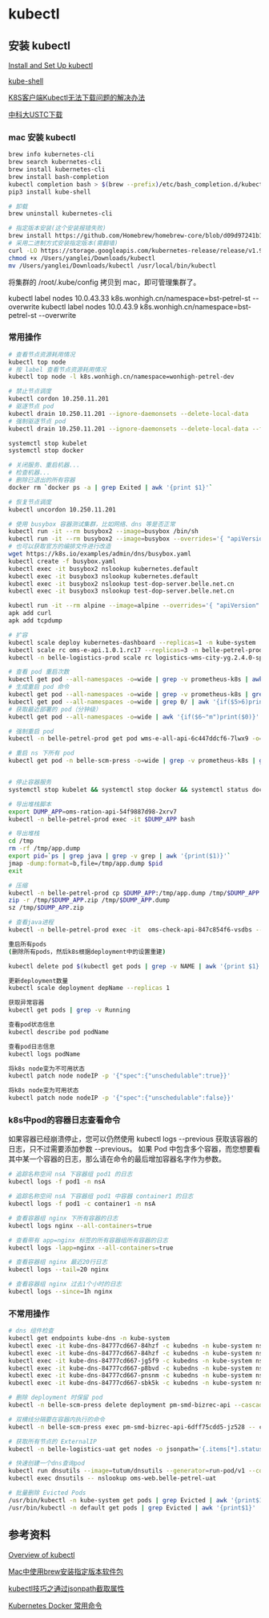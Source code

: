 # kubectl

## 安装 kubectl

[Install and Set Up kubectl](https://kubernetes.io/docs/tasks/tools/install-kubectl/)

[kube-shell](https://github.com/cloudnativelabs/kube-shell)

[K8S客户端Kubectl无法下载问题的解决办法](https://blog.csdn.net/csdn_duomaomao/article/details/78568551)

[中科大USTC下载](https://mirrors.ustc.edu.cn/kubernetes/apt/pool/)

### mac 安装 kubectl

```sh
brew info kubernetes-cli
brew search kubernetes-cli
brew install kubernetes-cli
brew install bash-completion
kubectl completion bash > $(brew --prefix)/etc/bash_completion.d/kubectl
pip3 install kube-shell

# 卸载
brew uninstall kubernetes-cli

# 指定版本安装(这个安装报错失败)
brew install https://github.com/Homebrew/homebrew-core/blob/d09d97241b17a5e02a25fc51fc56e2a5de74501c/Formula/kubernetes-cli.rb
# 采用二进制方式安装指定版本(需翻墙)
curl -LO https://storage.googleapis.com/kubernetes-release/release/v1.9.6/bin/darwin/amd64/kubectl
chmod +x /Users/yanglei/Downloads/kubectl
mv /Users/yanglei/Downloads/kubectl /usr/local/bin/kubectl
```

将集群的 /root/.kube/config 拷贝到 mac，即可管理集群了。

kubectl label nodes 10.0.43.33 k8s.wonhigh.cn/namespace=bst-petrel-st --overwrite
kubectl label nodes 10.0.43.9  k8s.wonhigh.cn/namespace=bst-petrel-st --overwrite

### 常用操作

```sh
# 查看节点资源耗用情况
kubectl top node
# 按 label 查看节点资源耗用情况
kubectl top node -l k8s.wonhigh.cn/namespace=wonhigh-petrel-dev

# 禁止节点调度
kubectl cordon 10.250.11.201
# 驱逐节点 pod
kubectl drain 10.250.11.201 --ignore-daemonsets --delete-local-data
# 强制驱逐节点 pod
kubectl drain 10.250.11.201 --ignore-daemonsets --delete-local-data --force

systemctl stop kubelet
systemctl stop docker

# 关闭服务、重启机器...
# 检查机器...
# 删除已退出的所有容器
docker rm `docker ps -a | grep Exited | awk '{print $1}'` 

# 恢复节点调度
kubectl uncordon 10.250.11.201

# 使用 busybox 容器测试集群，比如网络、dns 等是否正常
kubectl run -it --rm busybox2 --image=busybox /bin/sh
kubectl run -it --rm busybox2 --image=busybox --overrides='{ "apiVersion": "apps/v1", "kind": "Deployment", "spec": { "template": { "spec": { "nodeSelector": { "kubernetes.io/hostname": "10.0.42.176" } } } } }' /bin/sh
# 也可以获取官方的编排文件进行改造
wget https://k8s.io/examples/admin/dns/busybox.yaml
kubectl create -f busybox.yaml
kubectl exec -it busybox2 nslookup kubernetes.default
kubectl exec -it busybox3 nslookup kubernetes.default
kubectl exec -it busybox2 nslookup test-dop-server.belle.net.cn
kubectl exec -it busybox3 nslookup test-dop-server.belle.net.cn

kubectl run -it --rm alpine --image=alpine --overrides='{ "apiVersion": "apps/v1", "kind": "Deployment", "spec": { "template": { "spec": { "nodeSelector": { "kubernetes.io/hostname": "10.0.42.176" } } } } }' /bin/sh
apk add curl
apk add tcpdump

# 扩容
kubectl scale deploy kubernetes-dashboard --replicas=1 -n kube-system
kubectl scale rc oms-e-api.1.0.1.rc17 --replicas=3 -n belle-petrel-prod
kubectl -n belle-logistics-prod scale rc logistics-wms-city-yg.2.4.0-sp1.rc1 --replicas=5

# 查看 pod 重启次数
kubectl get pod --all-namespaces -o=wide | grep -v prometheus-k8s | awk '{if($5>0)print($0)}'
# 生成重启 pod 命令
kubectl get pod --all-namespaces -o=wide | grep -v prometheus-k8s | grep -v NAMESPACE | awk '{if($5>0)print("kubectl -n "$1" delete pod "$2)}'
kubectl get pod --all-namespaces -o=wide | grep 0/ | awk '{if($5>6)print("kubectl -n "$1" delete pod "$2)}'
# 获取最近部署的 pod（分钟级）
kubectl get pod --all-namespaces -o=wide | awk '{if($6~"m")print($0)}'

# 强制重启 pod
kubectl -n belle-petrel-prod get pod wms-e-all-api-6c447ddcf6-7lwx9 -o=yaml | kubectl replace --force -f -

# 重启 ns 下所有 pod
kubectl get pod -n belle-scm-press -o=wide | grep -v prometheus-k8s | grep -v NAMESPACE | awk '{if(1>0)print("kubectl -n belle-scm-press delete pod "$1)}'


# 停止容器服务
systemctl stop kubelet && systemctl stop docker && systemctl status docker

# 导出堆栈脚本
export DUMP_APP=oms-ration-api-54f9887d98-2xrv7
kubectl -n belle-petrel-prod exec -it $DUMP_APP bash

# 导出堆栈
cd /tmp
rm -rf /tmp/app.dump
export pid=`ps | grep java | grep -v grep | awk '{print($1)}'`
jmap -dump:format=b,file=/tmp/app.dump $pid
exit

# 压缩
kubectl -n belle-petrel-prod cp $DUMP_APP:/tmp/app.dump /tmp/$DUMP_APP.dump
zip -r /tmp/$DUMP_APP.zip /tmp/$DUMP_APP.dump
sz /tmp/$DUMP_APP.zip

# 查看java进程
kubectl -n belle-petrel-prod exec -it  oms-check-api-847c854f6-vsdbs -- ps -ef  | grep java | awk '{print $1}'
```

```sh
重启所有pods
(删除所有pods，然后k8s根据deployment中的设置重建)

kubectl delete pod $(kubectl get pods | grep -v NAME | awk '{print $1}')

更新deployment数量
kubectl scale deployment depName --replicas 1

获取异常容器
kubectl get pods | grep -v Running

查看pod状态信息
kubectl describe pod podName

查看pod日志信息
kubectl logs podName

将k8s node变为不可用状态
kubectl patch node nodeIP -p '{"spec":{"unschedulable":true}}'

将k8s node变为可用状态
kubectl patch node nodeIP -p '{"spec":{"unschedulable":false}}'
```

### k8s中pod的容器日志查看命令

如果容器已经崩溃停止，您可以仍然使用 kubectl logs --previous 获取该容器的日志，只不过需要添加参数 --previous。 如果 Pod 中包含多个容器，而您想要看其中某一个容器的日志，那么请在命令的最后增加容器名字作为参数。

```sh
# 追踪名称空间 nsA 下容器组 pod1 的日志
kubectl logs -f pod1 -n nsA

# 追踪名称空间 nsA 下容器组 pod1 中容器 container1 的日志
kubectl logs -f pod1 -c container1 -n nsA

# 查看容器组 nginx 下所有容器的日志
kubectl logs nginx --all-containers=true

# 查看带有 app=nginx 标签的所有容器组所有容器的日志
kubectl logs -lapp=nginx --all-containers=true

# 查看容器组 nginx 最近20行日志
kubectl logs --tail=20 nginx

# 查看容器组 nginx 过去1个小时的日志
kubectl logs --since=1h nginx
```

### 不常用操作

```sh
# dns 组件检查
kubectl get endpoints kube-dns -n kube-system 
kubectl exec -it kube-dns-84777cd667-84hzf -c kubedns -n kube-system nslookup kubernetes.default 127.0.0.1
kubectl exec -it kube-dns-84777cd667-84hzf -c kubedns -n kube-system nslookup test-dop-server.belle.net.cn 127.0.0.1
kubectl exec -it kube-dns-84777cd667-jg5f9 -c kubedns -n kube-system nslookup test-dop-server.belle.net.cn 127.0.0.1
kubectl exec -it kube-dns-84777cd667-p8bvd -c kubedns -n kube-system nslookup test-dop-server.belle.net.cn 127.0.0.1
kubectl exec -it kube-dns-84777cd667-pnsnm -c kubedns -n kube-system nslookup test-dop-server.belle.net.cn 127.0.0.1
kubectl exec -it kube-dns-84777cd667-sbk5k -c kubedns -n kube-system nslookup test-dop-server.belle.net.cn 127.0.0.1

# 删除 deployment 时保留 pod
kubectl -n belle-scm-press delete deployment pm-smd-bizrec-api --cascade=false

# 双横线分隔要在容器内执行的命令
kubectl -n belle-scm-press exec pm-smd-bizrec-api-6dff75cdd5-jz528 -- curl -s http://www.baidu.com

# 获取所有节点的 ExternalIP
kubectl -n belle-logistics-uat get nodes -o jsonpath='{.items[*].status.addresses[?(@.type=="ExternalIP")].address}'

# 快速创建一个dns查询pod
kubectl run dnsutils --image=tutum/dnsutils --generator=run-pod/v1 --command -- sleep infinity 
kubectl exec dnsutils -- nslookup oms-web.belle-petrel-uat

# 批量删除 Evicted Pods
/usr/bin/kubectl -n kube-system get pods | grep Evicted | awk '{print$1}' | xargs kubectl -n kube-system delete pod
/usr/bin/kubectl -n default get pods | grep Evicted | awk '{print$1}' | xargs kubectl -n default delete pod
```

## 参考资料

[Overview of kubectl](https://kubernetes.io/docs/reference/kubectl/overview/)

[Mac中使用brew安装指定版本软件包](https://segmentfault.com/a/1190000015346120?utm_source=tag-newest)

[kubectl技巧之通过jsonpath截取属性](https://www.cnblogs.com/tylerzhou/p/11049050.html)

[Kubernetes Docker 常用命令](https://www.cnblogs.com/xiangsikai/p/9995385.html)
